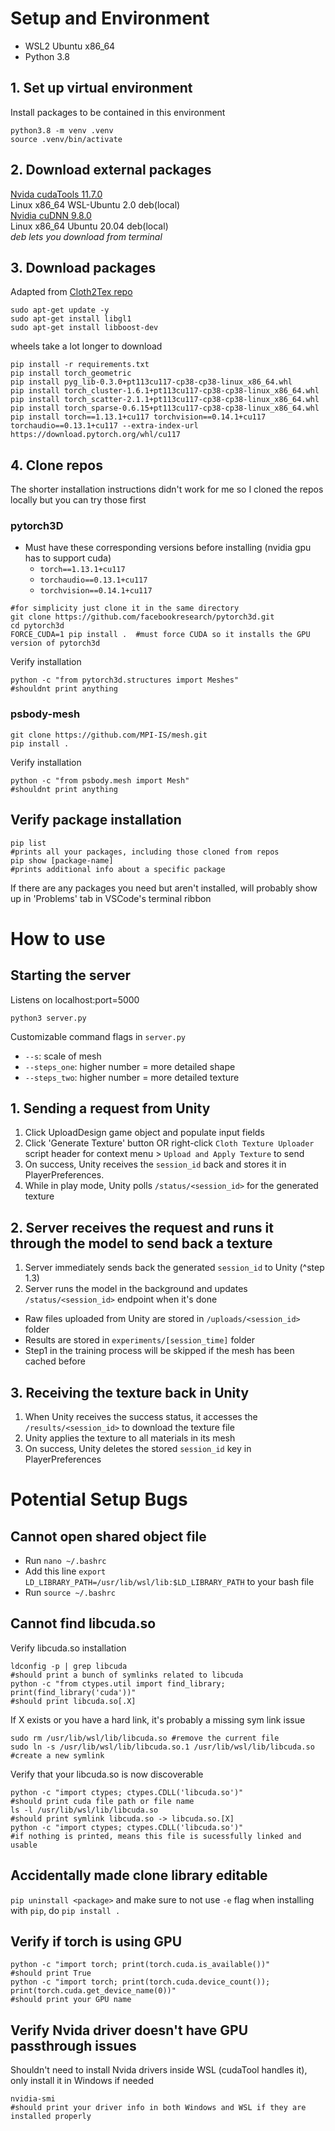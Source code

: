 # Setup and Environment
* WSL2 Ubuntu x86_64
* Python 3.8
## 1. Set up virtual environment
Install packages to be contained in this environment
```
python3.8 -m venv .venv
source .venv/bin/activate
```
## 2. Download external packages
[Nvida cudaTools 11.7.0](https://developer.nvidia.com/cuda-11-7-0-download-archive)  
Linux x86_64 WSL-Ubuntu 2.0 deb(local)  
[Nvidia cuDNN 9.8.0](https://developer.nvidia.com/cudnn-downloads?target_os=Linux&target_arch=x86_64&Distribution=Ubuntu&target_version=20.04&target_type=deb_local)  
Linux x86_64 Ubuntu 20.04 deb(local)  
_deb lets you download from terminal_

## 3. Download packages
Adapted from [Cloth2Tex repo](https://github.com/HumanAIGC/Cloth2Tex)
```
sudo apt-get update -y
sudo apt-get install libgl1
sudo apt-get install libboost-dev
```
wheels take a lot longer to download
```
pip install -r requirements.txt 
pip install torch_geometric
pip install pyg_lib-0.3.0+pt113cu117-cp38-cp38-linux_x86_64.whl
pip install torch_cluster-1.6.1+pt113cu117-cp38-cp38-linux_x86_64.whl
pip install torch_scatter-2.1.1+pt113cu117-cp38-cp38-linux_x86_64.whl
pip install torch_sparse-0.6.15+pt113cu117-cp38-cp38-linux_x86_64.whl
pip install torch==1.13.1+cu117 torchvision==0.14.1+cu117 torchaudio==0.13.1+cu117 --extra-index-url https://download.pytorch.org/whl/cu117
```
## 4. Clone repos 
The shorter installation instructions didn't work for me so I cloned the repos locally but you can try those first
### pytorch3D 
* Must have these corresponding versions before installing (nvidia gpu has to support cuda)
  * `torch==1.13.1+cu117`
  * `torchaudio==0.13.1+cu117`
  * `torchvision==0.14.1+cu117` 
```
#for simplicity just clone it in the same directory
git clone https://github.com/facebookresearch/pytorch3d.git
cd pytorch3d
FORCE_CUDA=1 pip install .  #must force CUDA so it installs the GPU version of pytorch3d
```
Verify installation
```
python -c "from pytorch3d.structures import Meshes"
#shouldnt print anything
```
### psbody-mesh
```
git clone https://github.com/MPI-IS/mesh.git
pip install . 
```
Verify installation
```
python -c "from psbody.mesh import Mesh"
#shouldnt print anything
```
## Verify package installation
```
pip list
#prints all your packages, including those cloned from repos
pip show [package-name]
#prints additional info about a specific package
```
If there are any packages you need but aren't installed, will probably show up in 'Problems' tab in VSCode's terminal ribbon

# How to use 
## Starting the server
Listens on localhost:port=5000
```
python3 server.py
```
Customizable command flags in `server.py` 
* `--s`: scale of mesh
* `--steps_one`: higher number = more detailed shape
* `--steps_two`: higher number = more detailed texture
## 1. Sending a request from Unity
1. Click UploadDesign game object and populate input fields
2. Click 'Generate Texture' button OR right-click `Cloth Texture Uploader` script header for context menu > `Upload and Apply Texture` to send
3. On success, Unity receives the `session_id` back and stores it in PlayerPreferences.
4. While in play mode, Unity polls `/status/<session_id>` for the generated texture 
## 2. Server receives the request and runs it through the model to send back a texture
1. Server immediately sends back the generated `session_id` to Unity (^step 1.3)
2. Server runs the model in the background and updates `/status/<session_id>` endpoint when it's done
* Raw files uploaded from Unity are stored in `/uploads/<session_id>` folder
* Results are stored in `experiments/[session_time]` folder
* Step1 in the training process will be skipped if the mesh has been cached before
## 3. Receiving the texture back in Unity
1. When Unity receives the success status, it accesses the `/results/<session_id>` to download the texture file
2. Unity applies the texture to all materials in its mesh
3. On success, Unity deletes the stored `session_id` key in PlayerPreferences

# Potential Setup Bugs
## Cannot open shared object file
* Run `nano ~/.bashrc`
* Add this line `export LD_LIBRARY_PATH=/usr/lib/wsl/lib:$LD_LIBRARY_PATH` to your bash file
* Run `source ~/.bashrc`
## Cannot find libcuda.so 
Verify libcuda.so installation
```
ldconfig -p | grep libcuda
#should print a bunch of symlinks related to libcuda 
python -c "from ctypes.util import find_library; print(find_library('cuda'))"
#should print libcuda.so[.X]
```
If X exists or you have a hard link, it's probably a missing sym link issue
```
sudo rm /usr/lib/wsl/lib/libcuda.so #remove the current file
sudo ln -s /usr/lib/wsl/lib/libcuda.so.1 /usr/lib/wsl/lib/libcuda.so #create a new symlink
```
Verify that your libcuda.so is now discoverable
```
python -c "import ctypes; ctypes.CDLL('libcuda.so')"
#should print cuda file path or file name
ls -l /usr/lib/wsl/lib/libcuda.so
#should print symlink libcuda.so -> libcuda.so.[X]
python -c "import ctypes; ctypes.CDLL('libcuda.so')"
#if nothing is printed, means this file is sucessfully linked and usable
```
## Accidentally made clone library editable
`pip uninstall <package>` and make sure to not use `-e` flag when installing with `pip`, do `pip install .`
 
## Verify if torch is using GPU
```
python -c "import torch; print(torch.cuda.is_available())"
#should print True
python -c "import torch; print(torch.cuda.device_count()); print(torch.cuda.get_device_name(0))"
#should print your GPU name 
```
## Verify Nvida driver doesn't have GPU passthrough issues 
Shouldn't need to install Nvida drivers inside WSL (cudaTool handles it), only install it in Windows if needed
```
nvidia-smi
#should print your driver info in both Windows and WSL if they are installed properly
```
